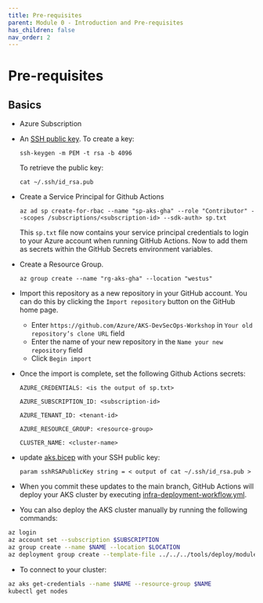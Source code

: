```yaml
---
title: Pre-requisites
parent: Module 0 - Introduction and Pre-requisites
has_children: false
nav_order: 2
---
```


# Pre-requisites

## Basics

* Azure Subscription
* An [SSH public key](https://cda.ms/2nD).
  To create a key:

    `ssh-keygen -m PEM -t rsa -b 4096`

  To retrieve the public key:

    `cat ~/.ssh/id_rsa.pub`

* Create a Service Principal for Github Actions

  `az ad sp create-for-rbac --name "sp-aks-gha" --role "Contributor" --scopes /subscriptions/<subscription-id> --sdk-auth> sp.txt` 

  This `sp.txt` file now contains your service principal credentials to login to your Azure account when running GitHub Actions.  Now to add them as secrets within the GitHub Secrets environment variables.

* Create a Resource Group.

  `az group create --name "rg-aks-gha" --location "westus"`

* Import this repository as a new repository in your GitHub account.  You can do this by clicking the `Import repository` button on the GitHub home page.  
  * Enter `https://github.com/Azure/AKS-DevSecOps-Workshop` in `Your old repository’s clone URL` field
  * Enter the name of your new repository in the `Name your new repository` field
  * Click `Begin import`
* Once the import is complete, set the following Github Actions secrets:

  `AZURE_CREDENTIALS: <is the output of sp.txt>`

  `AZURE_SUBSCRIPTION_ID: <subscription-id>`

  `AZURE_TENANT_ID: <tenant-id>`

  `AZURE_RESOURCE_GROUP: <resource-group>`

  `CLUSTER_NAME: <cluster-name>`

* update [aks.bicep](../../../tools/deploy/module0/aks.bicep) with your SSH public key:
  
  `param sshRSAPublicKey string = < output of cat ~/.ssh/id_rsa.pub >`

* When you commit these updates to the main branch, GitHub Actions will deploy your AKS cluster by executing [infra-deployment-workflow.yml](../../../.github/workflows/infra-deployment-workflow.yml).

* You can also deploy the AKS cluster manually by running the following commands:

```bash
az login
az account set --subscription $SUBSCRIPTION
az group create --name $NAME --location $LOCATION
az deployment group create --template-file ../../../tools/deploy/module0/aks.bicep --resource-group $NAME --parameters name=$NAME location=$LOCATION sshRSAPublicKey=$SSH
```

* To connect to your cluster:

```bash
az aks get-credentials --name $NAME --resource-group $NAME
kubectl get nodes
```
